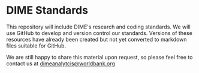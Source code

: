 # DIME Standards

This repository will include DIME's research and coding standards. We will use GitHub to develop and version control our standards. Versions of these resources have already been created but not yet converted to markdown files suitable for GitHub. 

We are still happy to share this material upon request, so please feel free to contact us at dimeanalytcis@worldbank.org
